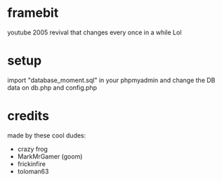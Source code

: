 # framebit
youtube 2005 revival that changes every once in a while Lol

# setup
import "database_moment.sql" in your phpmyadmin and change the DB data on db.php and config.php

# credits
made by these cool dudes:
* crazy frog
* MarkMrGamer (goom)
* frickinfire
* toloman63
